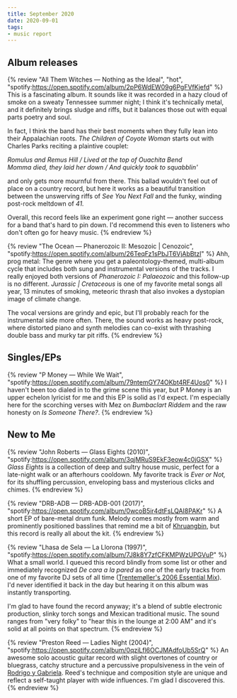 ```yaml
---
title: September 2020
date: 2020-09-01
tags:
- music report
---
```



## Album releases

{% review "All Them Witches — Nothing as the Ideal", "hot",
  "spotify:https://open.spotify.com/album/2pP6WdEW09g6PgFVfKjefd"
%}
  This is a fascinating album. It sounds like it was recorded in a hazy cloud of smoke on a sweaty Tennessee summer night; I think it's technically metal, and it definitely brings sludge and riffs, but it balances those out with equal parts poetry and soul.

  In fact, I think the band has their best moments when they fully lean into their Appalachian roots. _The Children of Coyote Woman_ starts out with Charles Parks reciting a plaintive couplet:

  _Romulus and Remus Hill / Lived at the top of Ouachita Bend\
  Momma died, they laid her down / And quickly took to squabblin'_

  and only gets more mournful from there. This ballad wouldn't feel out of place on a country record, but here it works as a beautiful transition between the unswerving riffs of _See You Next Fall_ and the funky, winding post-rock meltdown of _41._

  Overall, this record feels like an experiment gone right — another success for a band that's hard to pin down. I'd recommend this even to listeners who don't often go for heavy music.
{% endreview %}

{% review "The Ocean — Phanerozoic II: Mesozoic | Cenozoic",
  "spotify:https://open.spotify.com/album/26TeqFz1sPbJT6VjAbBtzl"
%}
  Ahh, prog metal: The genre where you get a paleontology-themed, multi-album cycle that includes both sung and instrumental versions of the tracks. I really enjoyed both versions of _Phanerozoic I: Palaeozoic_ and this follow-up is no different. _Jurassic | Cretaceous_ is one of my favorite metal songs all year, 13 minutes of smoking, meteoric thrash that also invokes a dystopian image of climate change.

  The vocal versions are grindy and epic, but I'll probably reach for the instrumental side more often. There, the sound works as heavy post-rock, where distorted piano and synth melodies can co-exist with thrashing double bass and murky tar pit riffs.
{% endreview %}


## Singles/EPs

{% review "P Money — While We Wait",
  "spotify:https://open.spotify.com/album/79ntemGY74OKbt4RF4Uos0"
%}
  I haven't been too dialed in to the grime scene this year, but P Money is an upper echelon lyricist for me and this EP is solid as I'd expect. I'm especially here for the scorching verses with Mez on _Bumbaclart Riddem_ and the raw honesty on _Is Someone There?_.
{% endreview %}



## New to Me

{% review "John Roberts — Glass Eights (2010)",
  "spotify:https://open.spotify.com/album/3qjMRuS9EkF3eow4c0jGSX"
%}
  _Glass Eights_ is a collection of deep and sultry house music, perfect for a late-night walk or an afterhours cooldown. My favorite track is _Ever or Not,_ for its shuffling percussion, enveloping bass and mysterious clicks and chimes.
{% endreview %}

{% review "DRB-ADB — DRB-ADB-001 (2017)",
  "spotify:https://open.spotify.com/album/0wcoB5ir4dtFsLQAI8PAKr"
%}
  A short EP of bare-metal drum funk. Melody comes mostly from warm and prominently positioned basslines that remind me a bit of [Khruangbin](https://open.spotify.com/artist/2mVVjNmdjXZZDvhgQWiakk), but this record is really all about the kit.
{% endreview %}

{% review "Lhasa de Sela — La Llorona (1997)",
  "spotify:https://open.spotify.com/album/7J8k8Y7zfCFKMPWzUPGVuP"
%}
  What a small world. I queued this record blindly from some list or other and immediately recognized _De cara a la pared_ as one of  the early tracks from one of my favorite DJ sets of all time ([Trentemøller's 2006 Essential Mix](https://www.youtube.com/watch?v=YJNI61MBqmE)). I'd never identified it back in the day but hearing it on this album was instantly transporting.

  I'm glad to have found the record anyway; it's a blend of subtle electronic production, slinky torch songs and Mexican traditional music. The sound ranges from "very folky" to "hear this in the lounge at 2:00 AM" and it's solid at all points on that spectrum.
{% endreview %}

{% review "Preston Reed — Ladies Night (2004)",
  "spotify:https://open.spotify.com/album/0qziLfl6OCJMAdfoUb5SrQ"
%}
  An awesome solo acoustic guitar record with slight overtones of country or bluegrass, catchy structure and a percussive propulsiveness in the vein of [Rodrigo y Gabriela](https://open.spotify.com/artist/7vX3cMVyW8gtDA4y855ynF). Reed's technique and composition style are unique and reflect a self-taught player with wide influences. I'm glad I discovered this.
{% endreview %}
